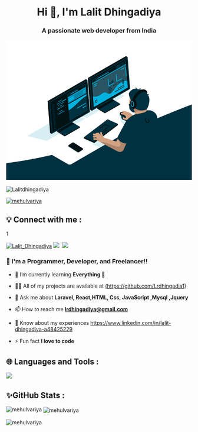 <h1 align="center">Hi 👋, I'm Lalit Dhingadiya</h1>
<h3 align="center">A passionate web developer from India</h3>


![code](https://github.com/Lrdhingadia1/Lrdhingadia1/blob/main/image_code.gif)

<p align="left"> <img src="https://komarev.com/ghpvc/?username=lalitdhingadiya&label=Profile%20views&color=0e75b6&style=flat" alt="Lalitdhingadiya" /> </p>

<p align="left"> <a href="https://github.com/ryo-ma/github-profile-trophy"><img src="https://github-profile-trophy.vercel.app/?username=mehulvariya" alt="mehulvariya" /></a>
</p>

## 💡 Connect with me :
1
<p align="left"> <a href="https://twitter.com/Lalit_Dhingadiya" target="blank"><img src="https://img.shields.io/twitter/follow/Lalit_Dhingadiya?logo=twitter&style=for-the-badge" alt="Lalit_Dhingadiya" /></a> 
<a href="https://www.linkedin.com/in/lalit-dhingadiya-a48425229"><img src="https://img.shields.io/badge/-Lalit%20Dhingadiya-0077B5?style=for-the-badge&logo=Linkedin&logoColor=white"/></a>&nbsp 
<a href="mailto:lrdhingadiya@gmail.com">
    <img src="https://img.shields.io/badge/-Gmail-c14438?style=for-the-badge&logo=Gmail&logoColor=white&link=mailto:lrdhingadiya@gmail.com" />
  </a>
</p>

<h3> 🧑 I'm a Programmer, Developer, and Freelancer!!</h3>

- 🌱 I’m currently learning **Everything 🤣**

- 👨‍💻 All of my projects are available at [(https://github.com/Lrdhingadia1)](https://github.com/Lrdhingadia1)

- 💬 Ask me about **Laravel, React,HTML, Css, JavaScript ,Mysql ,Jquery**

- 📫 How to reach me **lrdhingadiya@gmail.com**

- 📄 Know about my experiences https://www.linkedin.com/in/lalit-dhingadiya-a48425229
- ⚡ Fun fact **I love to code**

<!--<h3 align="left">Connect with me:</h3>
<p align="left">


<a href="https://twitter.com/Lalit_Dhingadiya" target="blank"><img align="center" src="https://raw.githubusercontent.com/rahuldkjain/github-profile-readme-generator/master/src/images/icons/Social/twitter.svg" alt="mehul_variya_" height="30" width="40" /></a>
<a href="https://linkedin.com/in/mehul-variya" target="blank"><img align="center" src="https://raw.githubusercontent.com/rahuldkjain/github-profile-readme-generator/master/src/images/icons/Social/linked-in-alt.svg" alt="mehul-variya" height="30" width="40" /></a>
<a href="https://stackoverflow.com/users/mehul-variya" target="blank"><img align="center" src="https://raw.githubusercontent.com/rahuldkjain/github-profile-readme-generator/master/src/images/icons/Social/stack-overflow.svg" alt="mehul-variya" height="30" width="40" /></a>
<a href="https://fb.com/mehul.r.variya" target="blank"><img align="center" src="https://raw.githubusercontent.com/rahuldkjain/github-profile-readme-generator/master/src/images/icons/Social/facebook.svg" alt="mehul.r.variya" height="30" width="40" /></a>
<a href="https://instagram.com/mehul_variya_" target="blank"><img align="center" src="https://raw.githubusercontent.com/rahuldkjain/github-profile-readme-generator/master/src/images/icons/Social/instagram.svg" alt="mehul_variya_" height="30" width="40" /></a>
<a href="https://www.hackerrank.com/mehul variya" target="blank"><img align="center" src="https://raw.githubusercontent.com/rahuldkjain/github-profile-readme-generator/master/src/images/icons/Social/hackerrank.svg" alt="mehul variya" height="30" width="40" /></a>
<a href="https://www.leetcode.com/mehulvariya" target="blank"><img align="center" src="https://raw.githubusercontent.com/rahuldkjain/github-profile-readme-generator/master/src/images/icons/Social/leet-code.svg" alt="mehulvariya" height="30" width="40" /></a>
</p>-->

## 🌐 Languages and Tools :
<p>
  <a >
    <img src="https://skillicons.dev/icons?i=laravel,js,php,mysql,sqlite,postman,html,css,bootstrap,tailwind,jquery,c,py,flask,dotnet,git,github" />
  </a>
</p>

## ✨GitHub Stats  : 

<p><img align="left" src="https://github-readme-stats.vercel.app/api/top-langs?username=mehulvariya&show_icons=true&locale=en&layout=compact" alt="mehulvariya" /></p>

<p>&nbsp;<img align="center" src="https://github-readme-stats.vercel.app/api?username=mehulvariya&show_icons=true&locale=en" alt="mehulvariya" /></p>

<p><img align="center" src="https://github-readme-streak-stats.herokuapp.com/?user=mehulvariya&" alt="mehulvariya" /></p>
